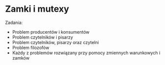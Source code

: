 # Zamki i mutexy

Zadania:
* Problem producentów i konsumentów
* Problem czytelników i pisarzy
* Problem czytelników, pisarzy oraz czytelni
* Problem filozofów
* Każdy z problemów rozwiązany przy pomocy zmiennych warunkowych i zamków